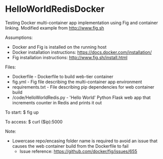 # HelloWorldRedisDocker

Testing Docker multi-container app implementation using Fig and container linking.
Modified example from http://www.fig.sh

Assumptions:
- Docker and Fig is installed on the running host
- Docker installation instructions: https://docs.docker.com/installation/
- Fig installation instructions: http://www.fig.sh/install.html

Files:
- Dockerfile - Dockerfile to build web-tier container
- fig.yml - Fig file describing the multi-container app environment
- requirements.txt - File describing pip dependencies for web container build
- /code/HelloWorldRedis.py - 'Hello World' Python Flask web app that increments counter in Redis and prints it out

To start:
$ fig up

To access:
$ curl ($ip):5000

Note:
- Lowercase repo/encasing folder name is required to avoid an issue that causes the web container build from the Dockerfile to fail
  - Issue reference: https://github.com/docker/fig/issues/655
